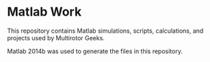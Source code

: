 # Matlab Work

This repository contains Matlab simulations, scripts, calculations, and projects used by Multirotor Geeks.

Matlab 2014b was used to generate the files in this repository.

